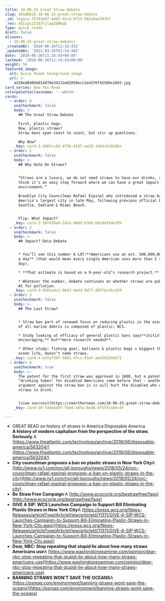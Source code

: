 ```yaml
---
title: 18.06.25 Great Straw Debate
slug: 20180626-18-06-25-great-straw-debate
_id: legacy-f5783a47-4d02-45cd-9715-682a9aa78fb7
_rev: 45Isps23253Yjlaq28WKqU
type: quick_reads
draft: false
aliases:
  - 18-06-25-great-straw-debate/
_createdAt: '2018-06-26T11:16:43Z'
_updatedAt: '2021-03-26T01:54:48Z'
date: '2018-06-26T11:16:43+00:00'
lastmod: '2018-06-26T11:16:43+00:00'
weight: 50
featured_image:
  alt: Quick Reads background image
  url: >-
    a319ed0405b014d70e34122e82050ecc1e4376f42560x1693.jpg
card_series: Now You Know
colorpaletteclassname: '--white'
cards:
  - order: 0
    useCheckmark: false
    body: |-
      ## The Great Straw Debate

      First, plastic bags.  
      Now, plastic straws?  
      Straw bans span coast to coast, but stir up questions.

      Why Now?
    _key: card-1-d48fcc8d-4f9b-41d7-aa39-19e9cb1916be
  - order: 1
    useCheckmark: false
    body: >-
      ## Why Hate On Straws?


      “Straws are a luxury, we do not need straws to have our drinks, and I
      think it’s an easy step forward where we can have a great impact for our
      environment.”  
        
      Brooklyn City Councilman Rafael Espinal who introduced a straw ban for
      America's largest city in late May, following previous official bans in
      Seattle, Oakland & Miami Beach.


      Flip: What Impact?
    _key: card-2-36f439e8-242a-40dd-b3b8-b8cde914e3fb
  - order: 2
    useCheckmark: false
    body: >-
      ## Impact? Data Debate


      * You’ll see this number A LOT:**Americans use an est. 500,000,000 straws
      a day** (that would mean every single American uses more than 1 straw a
      day).

      * **That estimate is based on a 9-year-old’s research project.**

      * Whatever the number, debate continues on whether straws are public enemy
      #1 for pollution.
    _key: card-3-9381a4c2-0843-4e4d-9d7f-d87fbc45c429
  - order: 3
    useCheckmark: false
    body: >-
      ## The Last Straw?


      * Straw ban part of renewed focus on reducing plastic in the ocean. 60-80%
      of all marine debris is composed of plastic: WCS.

      * Study looking at efficacy of general plastic bans says**initial results
      encouraging,** but**more research needed**.

      * Other study: fishing gear, balloons & plastic bags = biggest threat to
      ocean life, doesn’t name straws.
    _key: card-4-e3fa7307-5061-47cc-93af-abd302d44b71
  - order: 4
    useCheckmark: true
    body: >-
      The patent for the first straw was approved in 1888, but a patent for
      "drinking tubes" for disabled Americans came before that - another
      argument against the straw ban is it will hurt the disabled who depend on
      straws to drink.


      [view sources](https://smarthernews.com/18-06-25-great-straw-debate/)
    _key: card-10-fa93ea9f-fbe8-445a-8ed6-4f5f4c18ec4f

---
```

* GREAT READ on history of straws in America:Disposable America  
**A history of modern capitalism from the perspective of the straw. Seriously**.A [https://www.theatlantic.com/technology/archive/2018/06/disposable-america/563204/](https://www.theatlantic.com/technology/archive/2018/06/disposable-america/563204/)
* **City councilman proposes a ban on plastic straws in New York City**A [http://www.ny1.com/nyc/all-boroughs/news/2018/05/24/nyc-councilman-rafael-espinal-proposes-a-ban-on-plastic-straws-in-the-city](http://www.ny1.com/nyc/all-boroughs/news/2018/05/24/nyc-councilman-rafael-espinal-proposes-a-ban-on-plastic-straws-in-the-city)
* **Be Straw Free Campaign**:A [http://www.ecocycle.org/bestrawfree/faqs](http://www.ecocycle.org/bestrawfree/faqs)
* **GIVE A SIP: WCS Launches Campaign to Support Bill Eliminating Plastic Straws in New York City**A [https://press.wcs.org/News-Releases/articleType/ArticleView/articleId/11311/GIVE-A-SIP-WCS-Launches-Campaign-to-Support-Bill-Eliminating-Plastic-Straws-in-New-York-City.aspx](https://press.wcs.org/News-Releases/articleType/ArticleView/articleId/11311/GIVE-A-SIP-WCS-Launches-Campaign-to-Support-Bill-Eliminating-Plastic-Straws-in-New-York-City.aspx)
* **Dear, NBC: Stop repeating that stupid lie about how many straws Americans use**A [https://www.washingtonexaminer.com/opinion/dear-nbc-stop-repeating-that-stupid-lie-about-how-many-straws-americans-use](https://www.washingtonexaminer.com/opinion/dear-nbc-stop-repeating-that-stupid-lie-about-how-many-straws-americans-use)
* **BANNING STRAWS WON’T SAVE THE OCEANS**A [https://psmag.com/environment/banning-straws-wont-save-the-oceans](https://psmag.com/environment/banning-straws-wont-save-the-oceans)